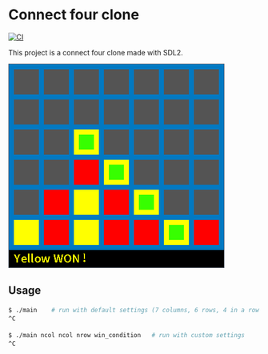 Connect four clone
==================
[![CI](https://github.com/rmoalic/P4/actions/workflows/.ci.yml/badge.svg?event=push)](https://github.com/rmoalic/P4/actions/workflows/.ci.yml)

This project is a connect four clone made with SDL2.

![Screenshot du jeu](screen.png)

Usage
-----

```bash
$ ./main    # run with default settings (7 columns, 6 rows, 4 in a row win condition)
^C

$ ./main ncol ncol nrow win_condition   # run with custom settings
^C
```
